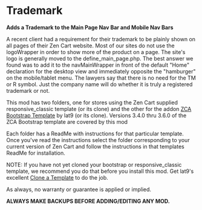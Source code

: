 # Trademark
**Adds a Trademark to the Main Page Nav Bar and Mobile Nav Bars**

A recent client had a requirement for their trademark to be plainly shown on all pages of their Zen Cart website. Most of our sites do not use the logoWrapper in order to show more of the product on a page.  The site's logo is generally moved to the define_main_page.php.  The best answer we found was to add it to the navMainWrapper in front of the default "Home" declaration for the desktop view and immediately opposite the "hamburger" on the mobile/tablet menu.  The lawyers say that there is no need for the TM or R symbol.  Just the company name will do whether it is truly a registered trademark or not.

This mod has two folders, one for stores using the Zen Cart supplied responsive_classic template (or its clone) and the other for the addon [ZCA Bootstrap Template](https://www.zen-cart.com/downloads.php?do=file&id=2191https://www.zen-cart.com/downloads.php?do=file&id=2191) by lat9 (or its clone).  Versions 3.4.0 thru 3.6.0 of the ZCA Bootstrap template are covered by this mod

Each folder has a ReadMe with instructions for that particular template.  Once you've read the instructions select the folder corresponding to your current version of Zen Cart and follow the instructions in that templates ReadMe for installation.

NOTE:  If you have not yet cloned your bootstrap or responsive_classic template, we recommend you do that before you install this mod.  Get lat9's excellent [Clone a Template](https://www.zen-cart.com/downloads.php?do=file&id=2087) to do the job.

As always, no warranty or guarantee is applied or implied.

**ALWAYS MAKE BACKUPS BEFORE ADDING/EDITING ANY MOD.**
